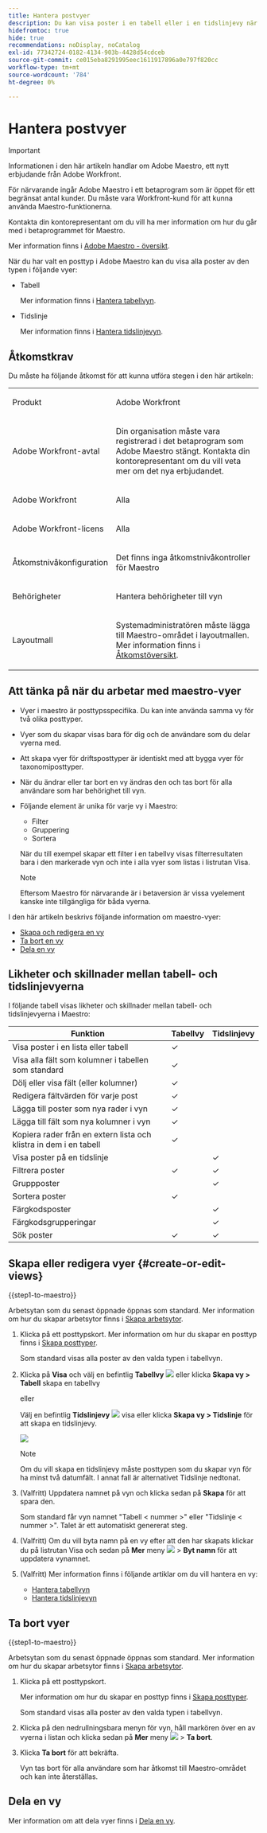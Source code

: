```yaml
---
title: Hantera postvyer
description: Du kan visa poster i en tabell eller i en tidslinjevy när du använder Adobe Maestro.
hidefromtoc: true
hide: true
recommendations: noDisplay, noCatalog
exl-id: 77342724-0182-4134-903b-4428d54cdceb
source-git-commit: ce015eba8291995eec1611917896a0e797f820cc
workflow-type: tm+mt
source-wordcount: '784'
ht-degree: 0%

---
```


# Hantera postvyer

<!--update the metadata with real information when making this available in TOC and in the left nav-->

>[!IMPORTANT]
>
>Informationen i den här artikeln handlar om Adobe Maestro, ett nytt erbjudande från Adobe Workfront.
>
>För närvarande ingår Adobe Maestro i ett betaprogram som är öppet för ett begränsat antal kunder. Du måste vara Workfront-kund för att kunna använda Maestro-funktionerna.
>
>Kontakta din kontorepresentant om du vill ha mer information om hur du går med i betaprogrammet för Maestro.
>
>Mer information finns i [Adobe Maestro - översikt](../maestro-overview.md).

När du har valt en posttyp i Adobe Maestro kan du visa alla poster av den typen i följande vyer:

* Tabell

  Mer information finns i [Hantera tabellvyn](../views/manage-the-table-view.md).
* Tidslinje

  Mer information finns i [Hantera tidslinjevyn](../views/manage-the-timeline-view.md).

## Åtkomstkrav

Du måste ha följande åtkomst för att kunna utföra stegen i den här artikeln:

<table style="table-layout:auto">
 <col>
 </col>
 <col>
 </col>
 <tbody>
    <tr>
<tr>
<td>
   <p> Produkt</p> </td>
   <td>
   <p> Adobe Workfront</p> </td>
  </tr>  
 <td role="rowheader"><p>Adobe Workfront-avtal</p></td>
   <td>
<p>Din organisation måste vara registrerad i det betaprogram som Adobe Maestro stängt. Kontakta din kontorepresentant om du vill veta mer om det nya erbjudandet. </p>
   </td>
  </tr>
  <tr>
   <td role="rowheader"><p>Adobe Workfront</p></td>
   <td>
<p>Alla</p>
   </td>
  </tr>
  <tr>
   <td role="rowheader"><p>Adobe Workfront-licens</p></td>
   <td>
   <p>Alla</p> 
  </td>
  </tr>

<tr>
   <td role="rowheader">Åtkomstnivåkonfiguration</td>
   <td> <p>Det finns inga åtkomstnivåkontroller för Maestro</p>  
</td>
  </tr>

<tr>
   <td role="rowheader"><p>Behörigheter</p></td>
   <td> <p>Hantera behörigheter till vyn</p>  
</td>
  </tr>

<tr>
   <td role="rowheader">Layoutmall</td>
   <td> <p>Systemadministratören måste lägga till Maestro-området i layoutmallen. Mer information finns i <a href="../access/access-overview.md">Åtkomstöversikt</a>. </p>  
</td>
  </tr>
 </tbody>
</table>

## Att tänka på när du arbetar med maestro-vyer

* Vyer i maestro är posttypsspecifika. Du kan inte använda samma vy för två olika posttyper.
* Vyer som du skapar visas bara för dig och de användare som du delar vyerna med.
* Att skapa vyer för driftsposttyper är identiskt med att bygga vyer för taxonomiposttyper.
* När du ändrar eller tar bort en vy ändras den och tas bort för alla användare som har behörighet till vyn.
* Följande element är unika för varje vy i Maestro:

   * Filter
   * Gruppering
   * Sortera

  <!-- some of these are not available in all of the views - edit above-->

  När du till exempel skapar ett filter i en tabellvy visas filterresultaten bara i den markerade vyn och inte i alla vyer som listas i listrutan Visa.

  >[!NOTE]
  >
  > Eftersom Maestro för närvarande är i betaversion är vissa vyelement kanske inte tillgängliga för båda vyerna.

I den här artikeln beskrivs följande information om maestro-vyer:

* [Skapa och redigera en vy](#create-or-edit-record-views)
* [Ta bort en vy](#delete-views)
  <!--* [Duplicate a view](#duplicate-views)-->
  <!--* [Add a view as a favorite](#add-a-view-as-a-favorite) - not possible yet-->
* [Dela en vy](#share-a-view)

## Likheter och skillnader mellan tabell- och tidslinjevyerna

I följande tabell visas likheter och skillnader mellan tabell- och tidslinjevyerna i Maestro:

<!--some of these are NOT available right now; if you make this public, comment out the ones not there-->

| Funktion | Tabellvy | Tidslinjevy |
|-----------------------------------------------------------------------|------------|---------------|
| Visa poster i en lista eller tabell | ✓ |              |
| Visa alla fält som kolumner i tabellen som standard | ✓ |              |
| Dölj eller visa fält (eller kolumner) | ✓ |               |
| Redigera fältvärden för varje post | ✓ |               |
| Lägga till poster som nya rader i vyn | ✓ |               |
| Lägga till fält som nya kolumner i vyn | ✓ |               |
| Kopiera rader från en extern lista och klistra in dem i en tabell | ✓ |               |
| Visa poster på en tidslinje |            | ✓ |
| Filtrera poster | ✓ | ✓ |
| Gruppposter |           | ✓ |
| Sortera poster | ✓ |              |
| Färgkodsposter |           | ✓ |
| Färgkodsgrupperingar |           | ✓ |
| Sök poster | ✓ | ✓ |

<!--| Sort groupings                                                        | ✓          | ✓             |-->
<!--| Display a limited number of fields as columns, by default                      | ✓          |               |-->

## Skapa eller redigera vyer {#create-or-edit-views}

{{step1-to-maestro}}


Arbetsytan som du senast öppnade öppnas som standard. Mer information om hur du skapar arbetsytor finns i [Skapa arbetsytor](../architecture/create-workspaces.md).
1. Klicka på ett posttypskort. Mer information om hur du skapar en posttyp finns i [Skapa posttyper](../architecture/create-record-types.md).

   Som standard visas alla poster av den valda typen i tabellvyn.

1. Klicka på **Visa** och välj en befintlig **Tabellvy** ![](assets/table-view-icon.png) eller klicka **Skapa vy > Tabell** skapa en tabellvy

   eller

   Välj en befintlig **Tidslinjevy** ![](assets/timeline-view-icon.png) visa eller klicka **Skapa vy > Tidslinje** för att skapa en tidslinjevy.

   ![](assets/view-types-drop-down-from-record-type-list.png)

   >[!NOTE]
   >
   >    Om du vill skapa en tidslinjevy måste posttypen som du skapar vyn för ha minst två datumfält. I annat fall är alternativet Tidslinje nedtonat.

1. (Valfritt) Uppdatera namnet på vyn och klicka sedan på **Skapa** för att spara den.

   Som standard får vyn namnet &quot;Tabell &lt; nummer >&quot; eller &quot;Tidslinje &lt; nummer >&quot;. Talet är ett automatiskt genererat steg.

1. (Valfritt) Om du vill byta namn på en vy efter att den har skapats klickar du på listrutan Visa och sedan på **Mer** meny ![](assets/more-menu.png) > **Byt namn** för att uppdatera vynamnet. <!--ensure there is not another saving step here?!-->
1. (Valfritt) Mer information finns i följande artiklar om du vill hantera en vy:

   * [Hantera tabellvyn](../views/manage-the-table-view.md)
   * [Hantera tidslinjevyn](../views/manage-the-timeline-view.md)


<!--# Add a view as a favorite - this is not possible yet-->

<!-- ## Share views - not possible yet-->

## Ta bort vyer

{{step1-to-maestro}}

Arbetsytan som du senast öppnade öppnas som standard. Mer information om hur du skapar arbetsytor finns i [Skapa arbetsytor](../architecture/create-workspaces.md).

1. Klicka på ett posttypskort.

   Mer information om hur du skapar en posttyp finns i [Skapa posttyper](../architecture/create-record-types.md).

   Som standard visas alla poster av den valda typen i tabellvyn.

1. Klicka på den nedrullningsbara menyn för vyn, håll markören över en av vyerna i listan och klicka sedan på **Mer** meny ![](assets/more-menu.png) > **Ta bort**.
1. Klicka **Ta bort** för att bekräfta. <!--ensure there is not another saving step here?!-->

   Vyn tas bort för alla användare som har åtkomst till Maestro-området och kan inte återställas.

## Dela en vy

Mer information om att dela vyer finns i [Dela en vy](/help/quicksilver/maestro/access/share-views.md).


<!--not possible yet - August 30, 2023: 

## Duplicate views

If you want to keep multiple versions of a view and make slight changes between the version, you can duplicate a view. Duplicating a view creates identical copies of an existing view. 

1. From the **Main Menu**, click **Maestro**. 
    The workspace you last accessed opens by default. For information about creating workspaces, see [Create workspaces](../architecture/create-workspaces.md).
1. Click a record type. For information about creating a record type, see [Create record types](../architecture/create-record-types.md). 

    By default, all the records of the type selected display in the table view. 

1. Click the view drop-down menu, then click the **More** menu ![](assets/more-menu.png) to the right of the view name > **Duplicate**. (**********ensure there is not another saving step here?! also, add how this view is named; the button to duplicate was there but not the functionality yet************)
    
    The view is duplicated and visible to all users who can access the Maestro area. 

-->
